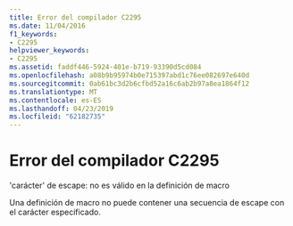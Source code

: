 ```yaml
---
title: Error del compilador C2295
ms.date: 11/04/2016
f1_keywords:
- C2295
helpviewer_keywords:
- C2295
ms.assetid: faddf446-5924-401e-b719-93390d5cd084
ms.openlocfilehash: a08b9b95974b0e715397abd1c76ee082697e640d
ms.sourcegitcommit: 0ab61bc3d2b6cfbd52a16c6ab2b97a8ea1864f12
ms.translationtype: MT
ms.contentlocale: es-ES
ms.lasthandoff: 04/23/2019
ms.locfileid: "62182735"
---
```

# <a name="compiler-error-c2295"></a>Error del compilador C2295

'carácter' de escape: no es válido en la definición de macro

Una definición de macro no puede contener una secuencia de escape con el carácter especificado.